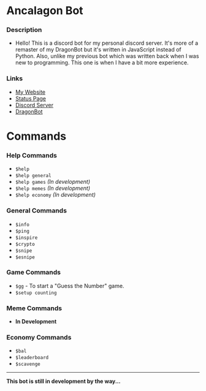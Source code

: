 # Ancalagon Bot

### Description

- Hello! This is a discord bot for my personal discord server. It's more of a remaster
  of my DragonBot but it's written in JavaScript instead of Python. Also, unlike my previous bot which was written back when I was new to programming. This one is
  when I have a bit more experience.

### Links

- [My Website](https://dragonwf.netlify.app/)
- [Status Page](https://Ancalagon.dragunwf.repl.co)
- [Discord Server](https://discord.gg/9JdnnPN)
- [DragonBot](https://github.com/DragunWF/DragonBot)

# Commands

### Help Commands

- `$help`
- `$help general`
- `$help games` _(In development)_
- `$help memes` _(In development)_
- `$help economy` _(In development)_

### General Commands

- `$info`
- `$ping`
- `$inspire`
- `$crypto`
- `$snipe`
- `$esnipe`

### Game Commands

- `$gg` - To start a "Guess the Number" game.
- `$setup counting`

### Meme Commands

- **In Development**

### Economy Commands

- `$bal`
- `$leaderboard`
- `$scavenge`

---

**This bot is still in development by the way...**
